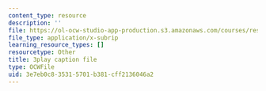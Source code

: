 ```yaml
---
content_type: resource
description: ''
file: https://ol-ocw-studio-app-production.s3.amazonaws.com/courses/res-18-009-learn-differential-equations-up-close-with-gilbert-strang-and-cleve-moler-fall-2015/3e7eb0c835315701b381cff2136046a2_Jy5XpZqy56U.vtt
file_type: application/x-subrip
learning_resource_types: []
resourcetype: Other
title: 3play caption file
type: OCWFile
uid: 3e7eb0c8-3531-5701-b381-cff2136046a2
---
```

